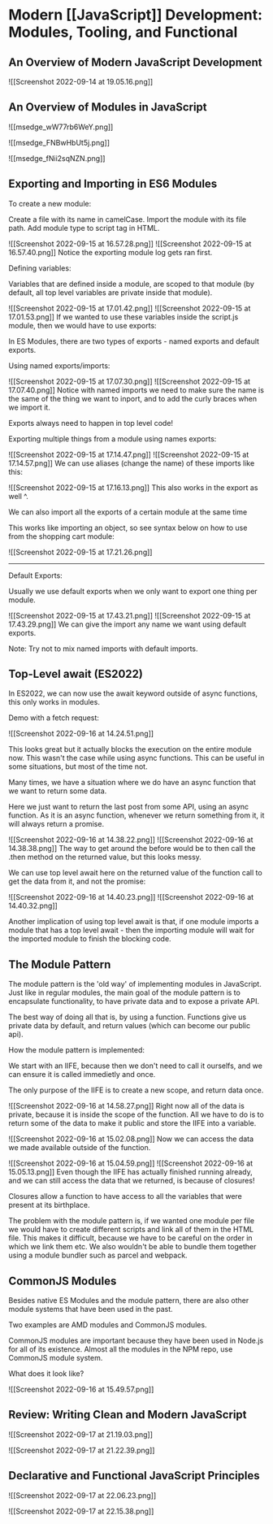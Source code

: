 # Modern [[JavaScript]] Development: Modules, Tooling, and Functional
## An Overview of Modern JavaScript Development

![[Screenshot 2022-09-14 at 19.05.16.png]]

## An Overview of Modules in JavaScript
![[msedge_wW77rb6WeY.png]]

![[msedge_FNBwHbUt5j.png]]

![[msedge_fNii2sqNZN.png]]

## Exporting and Importing in ES6 Modules
To create a new module:

Create a file with its name in camelCase. Import the module with its file path. Add module type to script tag in HTML.

![[Screenshot 2022-09-15 at 16.57.28.png]]
![[Screenshot 2022-09-15 at 16.57.40.png]]
Notice the exporting module log gets ran first.

Defining variables:

Variables that are defined inside a module, are scoped to that module (by default, all top level variables are private inside that module).

![[Screenshot 2022-09-15 at 17.01.42.png]]
![[Screenshot 2022-09-15 at 17.01.53.png]]
If we wanted to use these variables inside the script.js module, then we would have to use exports:

In ES Modules, there are two types of exports - named exports and default exports.

Using named exports/imports:

![[Screenshot 2022-09-15 at 17.07.30.png]]
![[Screenshot 2022-09-15 at 17.07.40.png]]
Notice with named imports we need to make sure the name is the same of the thing we want to inport, and to add the curly braces when we import it.

Exports always need to happen in top level code!

Exporting multiple things from a module using names exports:

![[Screenshot 2022-09-15 at 17.14.47.png]]
![[Screenshot 2022-09-15 at 17.14.57.png]]
We can use aliases (change the name) of these imports like this:

![[Screenshot 2022-09-15 at 17.16.13.png]]
This also works in the export as well ^.

We can also import all the exports of a certain module at the same time

This works like importing an object, so see syntax below on how to use from the shopping cart module:

![[Screenshot 2022-09-15 at 17.21.26.png]]

---------------------

Default Exports:

Usually we use default exports when we only want to export one thing per module.

![[Screenshot 2022-09-15 at 17.43.21.png]]
![[Screenshot 2022-09-15 at 17.43.29.png]]
We can give the import any name we want using default exports.

Note: Try not to mix named imports with default imports.

## Top-Level await (ES2022)
In ES2022, we can now use the await keyword outside of async functions, this only works in modules.

Demo with a fetch request:

![[Screenshot 2022-09-16 at 14.24.51.png]]

This looks great but it actually blocks the execution on the entire module now. This wasn't the case while using async functions. This can be useful in some situations, but most of the time not.

Many times, we have a situation where we do have an async function that we want to return some data.

Here we just want to return the last post from some API, using an async function. As it is an async function, whenever we return something from it, it will always return a promise. 

![[Screenshot 2022-09-16 at 14.38.22.png]]
![[Screenshot 2022-09-16 at 14.38.38.png]]
The way to get around the before would be to then call the .then method on the returned value, but this looks messy.

We can use top level await here on the returned value of the function call to get the data from it, and not the promise:

![[Screenshot 2022-09-16 at 14.40.23.png]]
![[Screenshot 2022-09-16 at 14.40.32.png]]

Another implication of using top level await is that, if one module imports a module that has a top level await - then the importing module will wait for the imported module to finish the blocking code.

## The Module Pattern
The module pattern is the 'old way' of implementing modules in JavaScript. Just like in regular modules, the main goal of the module pattern is to encapsulate functionality, to have private data and to expose a private API.

The best way of doing all that is, by using a function. Functions give us private data by default, and return values (which can become our public api).

How the module pattern is implemented:

We start with an IIFE, because then we don't need to call it ourselfs, and we can ensure it is called immedietly and once.

The only purpose of the IIFE is to create a new scope, and return data once.

![[Screenshot 2022-09-16 at 14.58.27.png]]
Right now all of the data is private, because it is inside the scope of the function.
All we have to do is to return some of the data to make it public and store the IIFE into a variable.

![[Screenshot 2022-09-16 at 15.02.08.png]]
Now we can access the data we made available outside of the function.

![[Screenshot 2022-09-16 at 15.04.59.png]]
![[Screenshot 2022-09-16 at 15.05.13.png]]
Even though the IIFE has actually finished running already, and we can still access the data that we returned, is because of closures! 

Closures allow a function to have access to all the variables that were present at its birthplace.

The problem with the module pattern is, if we wanted one module per file we would have to create different scripts and link all of them in the HTML file. This makes it difficult, because we have to be careful on the order in which we link them etc. We also wouldn't be able to bundle them together using a module bundler such as parcel and webpack.

## CommonJS Modules
Besides native ES Modules and the module pattern, there are also other module systems that have been used in the past.

Two examples are AMD modules and CommonJS modules.

CommonJS modules are important because they have been used in Node.js for all of its existence. Almost all the modules in the NPM repo, use CommonJS module system.

What does it look like?

![[Screenshot 2022-09-16 at 15.49.57.png]]

## Review: Writing Clean and Modern JavaScript
![[Screenshot 2022-09-17 at 21.19.03.png]]

![[Screenshot 2022-09-17 at 21.22.39.png]]

## Declarative and Functional JavaScript Principles
![[Screenshot 2022-09-17 at 22.06.23.png]]

![[Screenshot 2022-09-17 at 22.15.38.png]]

